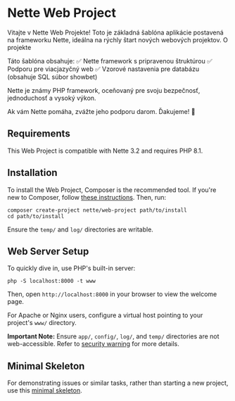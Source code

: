 Nette Web Project
=================

Vitajte v Nette Web Projekte! Toto je základná šablóna aplikácie postavená na frameworku Nette, ideálna na rýchly štart nových webových projektov.
O projekte

Táto šablóna obsahuje:
✅ Nette framework s pripravenou štruktúrou
✅ Podporu pre viacjazyčný web
✅ Vzorové nastavenia pre databázu (obsahuje SQL súbor showbet)

Nette je známy PHP framework, oceňovaný pre svoju bezpečnosť, jednoduchosť a vysoký výkon.

Ak vám Nette pomáha, zvážte jeho podporu darom. Ďakujeme! 🚀


Requirements
------------

This Web Project is compatible with Nette 3.2 and requires PHP 8.1.


Installation
------------

To install the Web Project, Composer is the recommended tool. If you're new to Composer,
follow [these instructions](https://doc.nette.org/composer). Then, run:

	composer create-project nette/web-project path/to/install
	cd path/to/install

Ensure the `temp/` and `log/` directories are writable.


Web Server Setup
----------------

To quickly dive in, use PHP's built-in server:

	php -S localhost:8000 -t www

Then, open `http://localhost:8000` in your browser to view the welcome page.

For Apache or Nginx users, configure a virtual host pointing to your project's `www/` directory.

**Important Note:** Ensure `app/`, `config/`, `log/`, and `temp/` directories are not web-accessible.
Refer to [security warning](https://nette.org/security-warning) for more details.


Minimal Skeleton
----------------

For demonstrating issues or similar tasks, rather than starting a new project, use
this [minimal skeleton](https://github.com/nette/web-project/tree/minimal).

